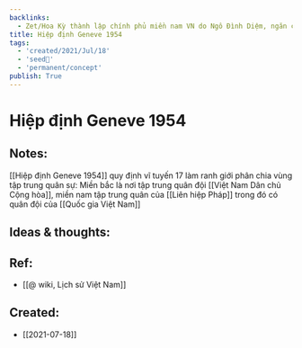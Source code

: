 ```yaml
---
backlinks:
  - Zet/Hoa Kỳ thành lập chính phủ miền nam VN do Ngô Đình Diệm, ngăn cản tổng tuyển cử
title: Hiệp định Geneve 1954
tags:
  - 'created/2021/Jul/18'
  - 'seed🥜'
  - 'permanent/concept'
publish: True
---
```

# Hiệp định Geneve 1954

## Notes:
[[Hiệp định Geneve 1954]] quy định vĩ tuyến 17 làm ranh giới phân chia vùng tập trung quân sự: Miền bắc là nơi tập trung quân đội [[Việt Nam Dân chủ Cộng hòa]], miền nam tập trung quân của [[Liên hiệp Pháp]] trong đó có quân đội của [[Quốc gia Việt Nam]]

## Ideas & thoughts:

## Ref:
- [[@ wiki, Lịch sử Việt Nam]]
## Created:
- [[2021-07-18]]
